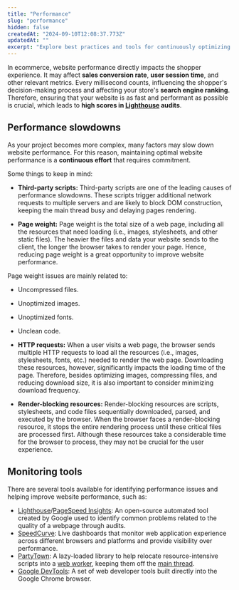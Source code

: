 ```yaml
---
title: "Performance"
slug: "performance"
hidden: false
createdAt: "2024-09-10T12:08:37.773Z"
updatedAt: ""
excerpt: "Explore best practices and tools for continuously optimizing website performance."
---
```


In ecommerce, website performance directly impacts the shopper experience. It may affect **sales conversion rate**, **user session time**, and other relevant metrics. Every millisecond counts, influencing the shopper's decision-making process and affecting your store's **search engine ranking**. Therefore, ensuring that your website is as fast and performant as possible is crucial, which leads to **high scores in [Lighthouse](https://developer.chrome.com/docs/lighthouse/overview) audits**.

## Performance slowdowns

As your project becomes more complex, many factors may slow down website performance. For this reason, maintaining optimal website performance is a **continuous effort** that requires commitment.

Some things to keep in mind:

- **Third-party scripts:** Third-party scripts are one of the leading causes of performance slowdowns. These scripts trigger additional network requests to multiple servers and are likely to block DOM construction, keeping the main thread busy and delaying pages rendering.

- **Page weight:** Page weight is the total size of a web page, including all the resources that need loading (i.e., images, stylesheets, and other static files). The heavier the files and data your website sends to the client, the longer the browser takes to render your page. Hence, reducing page weight is a great opportunity to improve website performance.

Page weight issues are mainly related to:

  - Uncompressed files.
  - Unoptimized images.
  - Unoptimized fonts.
  - Unclean code.

- **HTTP requests:** When a user visits a web page, the browser sends multiple HTTP requests to load all the resources (i.e., images, stylesheets, fonts, etc.) needed to render the web page. Downloading these resources, however, significantly impacts the loading time of the page. Therefore, besides optimizing images, compressing files, and reducing download size, it is also important to consider minimizing download frequency.

- **Render-blocking resources:** Render-blocking resources are scripts, stylesheets, and code files sequentially downloaded, parsed, and executed by the browser. When the browser faces a render-blocking resource, it stops the entire rendering process until these critical files are processed first. Although these resources take a considerable time for the browser to process, they may not be crucial for the user experience.

## Monitoring tools

There are several tools available for identifying performance issues and helping improve website performance, such as:

- [Lighthouse](https://developer.chrome.com/docs/lighthouse/overview)/[PageSpeed Insights](https://pagespeed.web.dev/): An open-source automated tool created by Google used to identify common problems related to the quality of a webpage through audits.
- [SpeedCurve](https://speedcurve.com/): Live dashboards that monitor web application experience across different browsers and platforms and provide visibility over performance.
- [PartyTown](https://partytown.builder.io/): A lazy-loaded library to help relocate resource-intensive scripts into a [web worker](https://developer.mozilla.org/en-US/docs/Web/API/Web_Workers_API), keeping them off the [main thread](https://developer.mozilla.org/en-US/docs/Glossary/Main_thread).
- [Google DevTools](https://developer.chrome.com/docs/devtools/): A set of web developer tools built directly into the Google Chrome browser.
